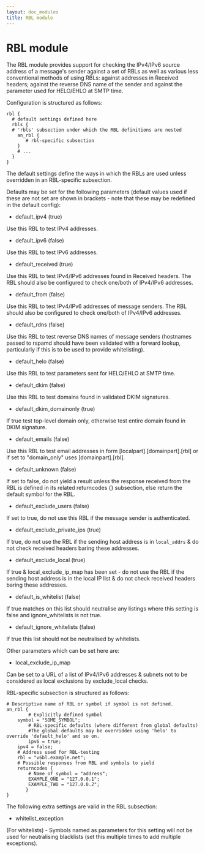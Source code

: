 ```yaml
---
layout: doc_modules
title: RBL module
---
```

# RBL module

The RBL module provides support for checking the IPv4/IPv6 source address of a message's sender against a set of RBLs as well as various less conventional methods of using RBLs: against addresses in Received headers; against the reverse DNS name of the sender and against the parameter used for HELO/EHLO at SMTP time.

Configuration is structured as follows:

~~~ucl
rbl {
  # default settings defined here
  rbls {
  # 'rbls' subsection under which the RBL definitions are nested
    an_rbl {
       # rbl-specific subsection 
    }
    # ...
  }
}
~~~

The default settings define the ways in which the RBLs are used unless overridden in an RBL-specific subsection.

Defaults may be set for the following parameters (default values used if these are not set are shown in brackets - note that these may be redefined in the default config):

- default_ipv4 (true)

Use this RBL to test IPv4 addresses.

- default_ipv6 (false)

Use this RBL to test IPv6 addresses.

- default_received (true)

Use this RBL to test IPv4/IPv6 addresses found in Received headers. The RBL should also be configured to check one/both of IPv4/IPv6 addresses.

- default_from (false)

Use this RBL to test IPv4/IPv6 addresses of message senders. The RBL should also be configured to check one/both of IPv4/IPv6 addresses.

- default_rdns (false)

Use this RBL to test reverse DNS names of message senders (hostnames passed to rspamd should have been validated with a forward lookup, particularly if this is to be used to provide whitelisting).

- default_helo (false)

Use this RBL to test parameters sent for HELO/EHLO at SMTP time.

- default_dkim (false)

Use this RBL to test domains found in validated DKIM signatures.

- default_dkim_domainonly (true)

If true test top-level domain only, otherwise test entire domain found in DKIM signature.

- default_emails (false)

Use this RBL to test email addresses in form [localpart].[domainpart].[rbl] or if set to "domain_only" uses [domainpart].[rbl].

- default_unknown (false)

If set to false, do not yield a result unless the response received from the RBL is defined in its related returncodes {} subsection, else return the default symbol for the RBL.

- default_exclude_users (false)

If set to true, do not use this RBL if the message sender is authenticated.

- default_exclude_private_ips (true)

If true, do not use the RBL if the sending host address is in `local_addrs` & do not check received headers baring these addresses.

- default_exclude_local (true)

If true & local_exclude_ip_map has been set - do not use the RBL if the sending host address is in the local IP list & do not check received headers baring these addresses.

- default_is_whitelist (false)

If true matches on this list should neutralise any listings where this setting is false and ignore_whitelists is not true.

- default_ignore_whitelists (false)

If true this list should not be neutralised by whitelists.

Other parameters which can be set here are:

- local_exclude_ip_map

Can be set to a URL of a list of IPv4/IPv6 addresses & subnets not to be considered as local exclusions by exclude_local checks.

RBL-specific subsection is structured as follows:

~~~ucl
# Descriptive name of RBL or symbol if symbol is not defined.
an_rbl {
        # Explicitly defined symbol
	symbol = "SOME_SYMBOL";
        # RBL-specific defaults (where different from global defaults)
        #The global defaults may be overridden using 'helo' to override 'default_helo' and so on.
        ipv6 = true;
	ipv4 = false;
	# Address used for RBL-testing
	rbl = "v6bl.example.net";
	# Possible responses from RBL and symbols to yield
	returncodes {
		# Name_of_symbol = "address";
		EXAMPLE_ONE = "127.0.0.1";
		EXAMPLE_TWO = "127.0.0.2";
       }
}
~~~

The following extra settings are valid in the RBL subsection:

- whitelist_exception

(For whitelists) - Symbols named as parameters for this setting will not be used for neutralising blacklists (set this multiple times to add multiple exceptions).
